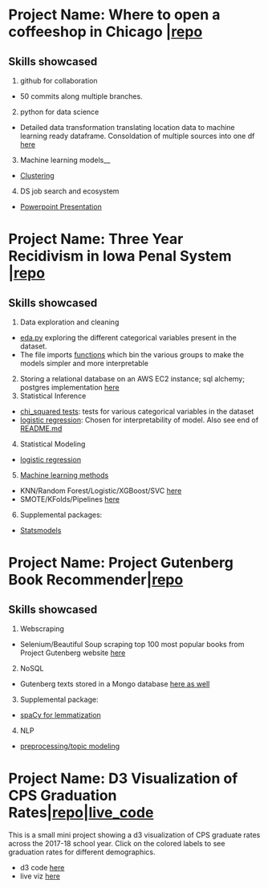 Project Name: Where to open a coffeeshop in Chicago |[repo](https://github.com/j-max/where_to_open_a_coffeeshop_in_chicago)
====================
## Skills showcased
1. github for collaboration 
- 50 commits along multiple branches.
2. python for data science
- Detailed data transformation translating location data to machine learning ready dataframe. Consoldation of multiple sources into one df [here](https://github.com/j-max/where_to_open_a_coffeeshop_in_chicago/blob/master/data/block_shapes/blockshapes_smaller_radius.ipynb)
3. Machine learning models__
- [Clustering](https://github.com/j-max/where_to_open_a_coffeeshop_in_chicago/tree/master/models)
4. DS job search and ecosystem
- [Powerpoint Presentation](https://github.com/j-max/where_to_open_a_coffeeshop_in_chicago/blob/master/visualization/Metis_presentation.pptx)


Project Name: Three Year Recidivism in Iowa Penal System |[repo](https://github.com/j-max/recidivism)
====================
## Skills showcased  
1. Data exploration and cleaning
- [eda.py](https://github.com/j-max/recidivism/blob/master/eda/eda.py) exploring the different categorical variables present in the dataset.
- The file imports [functions](https://github.com/j-max/recidivism/tree/master/data) which bin the various groups to make the models simpler and more interpretable
2. Storing a relational database on an AWS EC2 instance; sql alchemy; postgres implementation [here](https://github.com/j-max/recidivism/blob/master/data/aws_connection.ipynb)  
3. Statistical Inference
- [chi_squared tests](https://github.com/j-max/recidivism/blob/master/eda/hypothesis_test.py): tests for various categorical variables in the dataset
- [logistic regression](https://github.com/j-max/recidivism/blob/master/modeling/best_model.py): Chosen for interpretability of model. Also see end of [README.md](https://github.com/j-max/recidivism)
4. Statistical Modeling
- [logistic regression](https://github.com/j-max/recidivism/blob/master/modeling/best_model.py)
5. [Machine learning methods](https://github.com/j-max/recidivism/tree/master/modeling)
- KNN/Random Forest/Logistic/XGBoost/SVC [here](https://github.com/j-max/recidivism/blob/master/modeling/smaller_model.py)
- SMOTE/KFolds/Pipelines [here](https://github.com/j-max/recidivism/blob/master/modeling/model_oversample.py)
6. Supplemental packages:
- [Statsmodels](https://github.com/j-max/recidivism/blob/master/modeling/logistic_for_p.py)

Project Name: Project Gutenberg Book Recommender|[repo](https://github.com/j-max/gutenberg_recommender)
====================
## Skills showcased 
1. Webscraping
- Selenium/Beautiful Soup scraping top 100 most popular books from Project Gutenberg website [here](https://github.com/j-max/gutenberg_recommender/blob/master/notebooks/Gut_scrape.ipynb)
2. NoSQL
- Gutenberg texts stored in a Mongo database [here as well](https://github.com/j-max/gutenberg_recommender/blob/master/notebooks/Gut_scrape.ipynb)
3. Supplemental package:
- [spaCy for lemmatization](https://github.com/j-max/gutenberg_recommender/blob/master/src/features/spacy_lemmer.py)
4. NLP
- [preprocessing/topic modeling](https://github.com/j-max/gutenberg_recommender/blob/master/notebooks/gutenberg_notebook.ipynb)

Project Name: D3 Visualization of CPS Graduation Rates|[repo](https://github.com/j-max/d3_visualizations/blob/master/index.html)|[live_code](https://j-max.github.io/2019/06/19/CPSGradRatePlots/)
====================
This is a small mini project showing a d3 visualization of CPS graduate rates across the 2017-18 school year. Click on the colored labels to see graduation rates for different demographics.
- d3 code [here](https://github.com/j-max/d3_visualizations/blob/master/index.html)
- live viz [here](https://j-max.github.io/2019/06/19/CPSGradRatePlots/)

